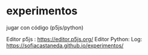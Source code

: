 # experimentos
jugar con código (p5js/python)

Editor p5js : https://editor.p5js.org/
Editor Python: 
Log: https://sofiacastaneda.github.io/experimentos/
